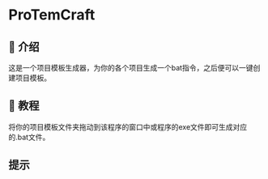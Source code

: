 # ProTemCraft

## 📢 介绍
这是一个项目模板生成器，为你的各个项目生成一个bat指令，之后便可以一键创建项目模板。

## 🔧 教程
将你的项目模板文件夹拖动到该程序的窗口中或程序的exe文件即可生成对应的.bat文件。

## 提示
